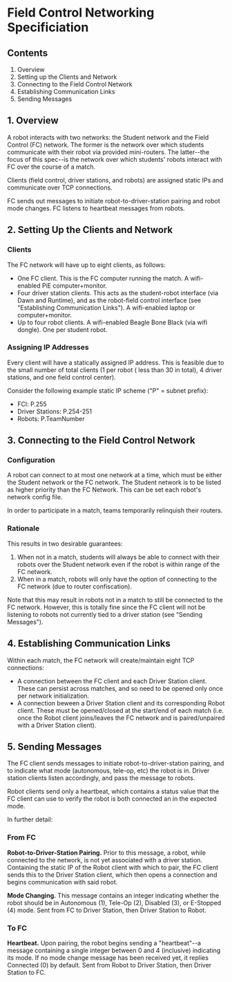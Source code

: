# Field Control Networking Specificiation

## Contents

1. Overview
2. Setting up the Clients and Network
3. Connecting to the Field Control Network
4. Establishing Communication Links
5. Sending Messages

## 1. Overview

A robot interacts with two networks:  the Student network and the Field Control (FC) network.  The former is the network over which students communicate with their robot via provided mini-routers.  The latter--the focus of this spec--is the network over which students' robots interact with FC over the course of a match.

Clients (field control, driver stations, and robots) are assigned static IPs and communicate over TCP connections.

FC sends out messages to initiate robot-to-driver-station pairing and robot mode changes.  FC listens to heartbeat messages from robots.

## 2. Setting Up the Clients and Network

### Clients

The FC network will have up to eight clients, as follows:

- One FC client.  This is the FC computer running the match.  A wifi-enabled PiE computer+monitor. 
- Four driver station clients.  This acts as the student-robot interface (via Dawn and Runtime), and as the robot-field control interface (see "Establishing Communication Links").  A wifi-enabled laptop or  computer+monitor.
- Up to four robot clients.  A wifi-enabled Beagle Bone Black (via wifi dongle).  One per student robot.

### Assigning IP Addresses

Every client will have a statically assigned IP address.  This is feasible due to the small number of total clients (1 per robot ( less than 30 in total), 4 driver stations, and one field control center).

Consider the following example static IP scheme ("P" = subnet prefix):

- FCl:  P.255
- Driver Stations:  P.254-251
- Robots:  P.TeamNumber

## 3. Connecting to the Field Control Network

### Configuration

A robot can connect to at most one network at a time, which must be either the Student network or the FC network.  The Student network is to be listed as higher priority than the FC Network.  This can be set each robot's network config file.

In order to participate in a match, teams temporarily relinquish their routers.

### Rationale 

This results in two desirable guarantees:

1. When not in a match, students will always be able to connect with their robots over the Student network even if the robot is within range of the FC network.
2. When in a match, robots will only have the option of connecting to the FC network (due to router confiscation). 

Note that this may result in robots not in a match to still be connected to the FC network.  However, this is totally fine since the FC client will not be listening to robots not currently tied to a driver station (see "Sending Messages").

## 4. Establishing Communication Links

Within each match, the FC network will create/maintain eight TCP connections:

- A connection between the FC client and each Driver Station client.  These can persist across matches, and so need to be opened only once per network initialization.
- A connection beween a Driver Station client and its corresponding Robot client. These must be opened/closed at the start/end of each match (i.e. once the Robot client joins/leaves the FC network and is paired/unpaired with a Driver Station client).

## 5. Sending Messages

The FC client sends messages to initiate robot-to-driver-station pairing, and to indicate what mode (autonomous, tele-op, etc) the robot is in.   Driver station clients listen accordingly, and pass the message to robots.

Robot clients send only a heartbeat, which contains a status value that the FC client can use to verify the robot is both connected an in the expected mode.

In further detail:

### From FC

**Robot-to-Driver-Station Pairing.**  Prior to this message, a robot, while connected to the network, is not yet associated with a driver station.  Containing the static IP of the Robot client with which to pair, the FC client sends this to the Driver Station client, which then opens a connection and begins communication with said robot.

**Mode Changing.**  This message contains an integer indicating whether the robot should be in Autonomous (1), Tele-Op (2), Disabled (3), or E-Stopped (4) mode.  Sent from FC to Driver Station, then Driver Station to Robot.

### To FC

**Heartbeat.** Upon pairing, the robot begins sending a "heartbeat"--a message containing a single integer between 0 and 4 (inclusive) indicating its mode. If no mode change message has been received yet, it replies Connected (0) by default. Sent from Robot to Driver Station, then Driver Station to FC.
